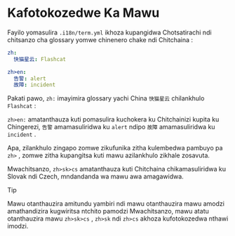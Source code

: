 # Kafotokozedwe Ka Mawu

Fayilo yomasulira `.i18n/term.yml` ikhoza kupangidwa Chotsatirachi ndi chitsanzo cha glossary yomwe chinenero chake ndi Chitchaina :

```yml
zh:
  快猫星云: Flashcat

zh>en:
  告警: alert
  故障: incident
```

Pakati pawo, `zh:` imayimira glossary yachi China `快猫星云` chilankhulo `Flashcat` :

`zh>en:` amatanthauza kuti pomasulira kuchokera ku Chitchainizi kupita ku Chingerezi, `告警` amamasuliridwa ku `alert` ndipo `故障` amamasuliridwa ku `incident` .

Apa, zilankhulo zingapo zomwe zikufunika zitha kulembedwa pambuyo pa `zh>` , zomwe zitha kupangitsa kuti mawu azilankhulo zikhale zosavuta.

Mwachitsanzo, `zh>sk>cs` amatanthauza kuti Chitchaina chikamasuliridwa ku Slovak ndi Czech, mndandanda wa mawu awa amagawidwa.

> [!TIP]
> Mawu otanthauzira amitundu yambiri ndi mawu otanthauzira mawu amodzi amathandizira kugwiritsa ntchito pamodzi Mwachitsanzo, mawu atatu otanthauzira mawu `zh>sk>cs` , `zh>sk` ndi `zh>cs` akhoza kufotokozedwa nthawi imodzi.